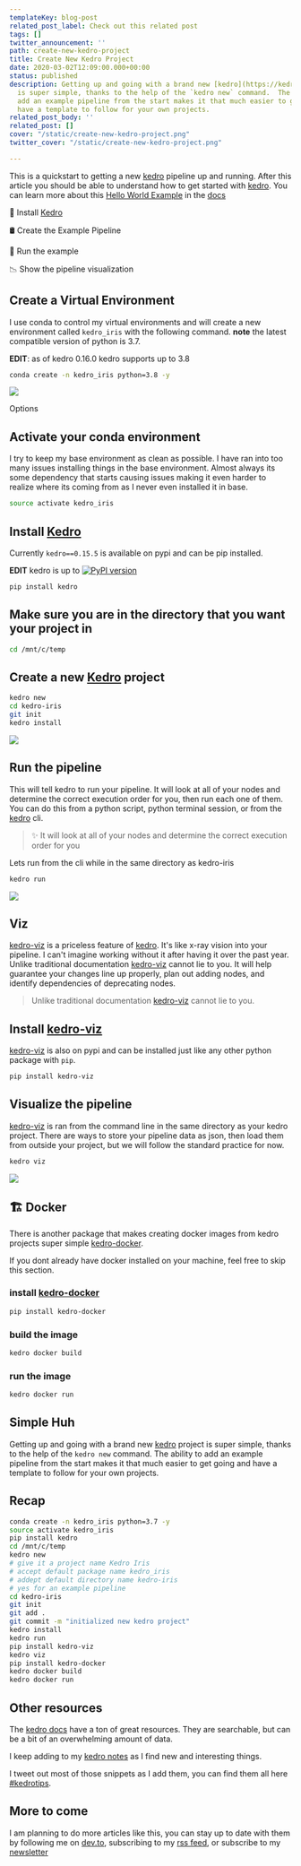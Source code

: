 ```yaml
---
templateKey: blog-post
related_post_label: Check out this related post
tags: []
twitter_announcement: ''
path: create-new-kedro-project
title: Create New Kedro Project
date: 2020-03-02T12:09:00.000+00:00
status: published
description: Getting up and going with a brand new [kedro](https://kedro.readthedocs.io) project
  is super simple, thanks to the help of the `kedro new` command.  The ability to
  add an example pipeline from the start makes it that much easier to get going and
  have a template to follow for your own projects.
related_post_body: ''
related_post: []
cover: "/static/create-new-kedro-project.png"
twitter_cover: "/static/create-new-kedro-project.png"

---
```

This is a quickstart to getting a new [kedro](https://kedro.readthedocs.io) pipeline up and running.  After this article you should be able to understand how to get started with [kedro](https://kedro.readthedocs.io).  You can learn more about this [Hello World Example](https://kedro.readthedocs.io/en/stable/02_getting_started/04_hello_world.html) in the [docs](https://kedro.readthedocs.io/en/stable/02_getting_started/04_hello_world.html)

🧹 Install [Kedro](https://kedro.readthedocs.io)

🛢 Create the Example Pipeline

💨 Run the example

📉 Show the pipeline visualization

## Create a Virtual Environment

I use conda to control my virtual environments and will create a new environment called `kedro_iris` with the following command.  **note** the latest compatible version of python is 3.7.

**EDIT**: as of kedro 0.16.0 kedro supports up to 3.8

``` bash
conda create -n kedro_iris python=3.8 -y
```

![](https://waylonwalker.com/conda-create-kedro-iris.gif)

Options

## Activate your conda environment

I try to keep my base environment as clean as possible.  I have ran into too many issues installing things in the base environment.  Almost always its some dependency that starts causing issues making it even harder to realize where its coming from as I never even installed it in base.

``` bash
source activate kedro_iris
```

## Install [Kedro](https://kedro.readthedocs.io)

Currently `kedro==0.15.5` is available on pypi and can be pip installed.

**EDIT** kedro is up to [![PyPI version](https://badge.fury.io/py/kedro.svg)](https://pypi.org/project/kedro/)

``` bash
pip install kedro
```

## Make sure you are in the directory that you want your project in

``` bash
cd /mnt/c/temp
```

## Create a new [Kedro](https://kedro.readthedocs.io) project

``` bash
kedro new
cd kedro-iris
git init
kedro install
```

![](https://waylonwalker.com/kedro-new-iris.gif)

## Run the pipeline

This will tell kedro to run your pipeline.  It will look at all of your nodes and determine the correct execution order for you, then run each one of them.  You can do this from a python script, python terminal session, or from the [kedro](https://kedro.readthedocs.io) cli.

> ✨ It will look at all of your nodes and determine the correct execution order for you

Lets run from the cli while in the same directory as kedro-iris

``` bash
kedro run
```

![](https://waylonwalker.com/kedro-new-iris.gif)

## Viz

[kedro-viz](https://github.com/quantumblacklabs/kedro-viz) is a priceless feature of [kedro](https://kedro.readthedocs.io).  It's like x-ray vision into your pipeline.  I can't imagine working without it after having it over the past year.  Unlike traditional documentation [kedro-viz](https://github.com/quantumblacklabs/kedro-viz) cannot lie to you.  It will help guarantee your changes line up properly, plan out adding nodes, and identify dependencies of deprecating nodes.

> Unlike traditional documentation [kedro-viz](https://github.com/quantumblacklabs/kedro-viz) cannot lie to you.

## Install [kedro-viz](https://github.com/quantumblacklabs/kedro-viz)

[kedro-viz](https://github.com/quantumblacklabs/kedro-viz) is also on pypi and can be installed just like any other python package with `pip`.

```bash
pip install kedro-viz
```

## Visualize the pipeline

[kedro-viz](https://github.com/quantumblacklabs/kedro-viz) is ran from the command line in the same directory as your kedro project.  There are ways to store your pipeline data as json, then load them from outside your project, but we will follow the standard practice for now.

``` bash
kedro viz
```

![](https://waylonwalker.com/kedro-viz-iris.gif)

## 🏗 Docker

There is another package that makes creating docker images from kedro projects super simple [kedro-docker](https://github.com/quantumblacklabs/kedro-docker).

If you dont already have docker installed on your machine, feel free to skip this section.

### install [kedro-docker](https://github.com/quantumblacklabs/kedro-docker)

``` bash
pip install kedro-docker
```

### build the image

``` bash
kedro docker build
```

### run the image

``` bash
kedro docker run
```

## Simple Huh

Getting up and going with a brand new [kedro](https://kedro.readthedocs.io) project is super simple, thanks to the help of the `kedro new` command.  The ability to add an example pipeline from the start makes it that much easier to get going and have a template to follow for your own projects.

## Recap

``` bash
conda create -n kedro_iris python=3.7 -y
source activate kedro_iris
pip install kedro
cd /mnt/c/temp
kedro new
# give it a project name Kedro Iris
# accept default package name kedro_iris
# addept default directory name kedro-iris
# yes for an example pipeline
cd kedro-iris
git init
git add .
git commit -m "initialized new kedro project"
kedro install
kedro run
pip install kedro-viz
kedro viz
pip install kedro-docker
kedro docker build
kedro docker run
```

## Other resources

The [kedro docs](https://kedro.readthedocs.io/) have a ton of great resources.  They are searchable, but can be a bit of an overwhelming amount of data.

I keep adding to my [kedro notes](https://waylonwalker.com/notes/kedro/) as I find new and interesting things.

I tweet out most of those snippets as I add them, you can find them all here [#kedrotips](https://twitter.com/search?q=%23kedrotips).

## More to come

I am planning to do more articles like this, you can stay up to date with them by following me on [dev.to](https://dev.to/waylonwalker), subscribing to my [rss feed](https://waylonwalker.com/blog/rss.xml), or subscribe to my [newsletter](https://waylonwalker.com/newsletter)
